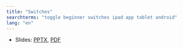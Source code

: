 ```yaml
---
title: "Switches"
searchterms: "toggle beginner switches ipad app tablet android"
lang: "en"
---
```

 <ul>
 <li class="ng-binding">Slides:
 <a href="ProgrammingLessons/beginner/Switches.pptx">PPTX</a>,
 <a href="ProgrammingLessons/beginner/Switches.pdf">PDF</a>
 </li>
 </ul>
